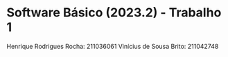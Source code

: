 # Software Básico (2023.2) - Trabalho 1
Henrique Rodrigues Rocha: 211036061
Vinícius de Sousa Brito: 211042748